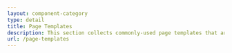 ```yaml
---
layout: component-category
type: detail
title: Page Templates
description: This section collects commonly-used page templates that are useful as a starting point for similar use cases.
url: /page-templates
---
```

